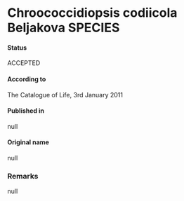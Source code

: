 Chroococcidiopsis codiicola Beljakova SPECIES
=======

#### Status
ACCEPTED

#### According to
The Catalogue of Life, 3rd January 2011

#### Published in
null

#### Original name
null

### Remarks
null